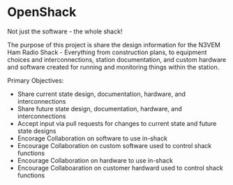# OpenShack
Not just the software - the whole shack!

The purpose of this project is share the design information for the N3VEM Ham Radio Shack - Everything from construction plans, to equipment choices and interconnections, station documentation, and custom hardware and software created for running and monitoring things within the station.  

Primary Objectives:
  - Share current state design, documentation, hardware, and interconnections
  - Share future state design, documentation, hardware, and interconnections
  - Accept input via pull requests for changes to current state and future state designs
  - Encorage Collaboration on software to use in-shack
  - Encourage Collaboration on custom software used to control shack functions
  - Encourage Collaboration on hardware to use in-shack
  - Encourage Collaboaration on customer hardward used to control shack functions
